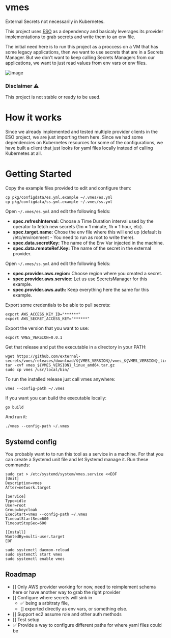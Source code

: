 # vmes

External Secrets not necessarily in Kubernetes.

This project uses [ESO](https://github.com/external-secrets/external-secrets) as a dependency and basicaly leverages its provider implementations to grab secrets and write them to an env file.

The initial need here is to run this project as a proccess on a VM that has some legacy applications, then we want to use secrets that are in a Secrets Manager. But we don't want to keep calling Secrets Managers from our applications, we want to just read values from env vars or env files.

![image](https://user-images.githubusercontent.com/2432275/148208852-03bf4422-e392-4fb0-86c4-a6166cb5bc67.png)


### Disclaimer ⚠️

This project is not stable or ready to be used. 

# How it works

Since we already implemented and tested multiple provider clients in the ESO project, we are just importing them here. Since we had some dependencies on Kubernetes resources for some of the configurations, we have built a client that just looks for yaml files locally instead of calling Kubernetes at all.

# Getting Started

Copy the example files provided to edit and configure them:

```
cp pkg/configdata/es.yml.example ~/.vmes/es.yml
cp pkg/configdata/ss.yml.example ~/.vmes/ss.yml
```

Open `~/.vmes/es.yml` and edit the following fields:

- **spec.refreshInterval:** Choose a Time Duration interval used by the operator to fetch new secrets (1m = 1 minute, 1h = 1 hour, etc).
- **spec.target.name:** Chose the env file where this will end up (default is /etc/environment - You need to run as root to write there).
- **spec.data.secretKey:** The name of the Env Var injected in the machine.
- **spec.data.remoteRef.Key:** The name of the secret in the external provider.

Open `~/.vmes/ss.yml` and edit the following fields:

- **spec.provider.aws.region:** Choose region where you created a secret.
- **spec.provider.aws.service:** Let us use SecretsManager for this example.
- **spec.provider.aws.auth:** Keep everything here the same for this example.


Export some credentials to be able to pull secrets:

```
export AWS_ACCESS_KEY_ID="******"
export AWS_SECRET_ACCESS_KEY="******"
```

Export the version that you want to use:

```
export VMES_VERSION=0.0.1
```

Get that release and put the executable in a directory in your PATH:

```
wget https://github.com/external-secrets/vmes/releases/download/${VMES_VERSION}/vmes_${VMES_VERSION}_linux_amd64.tar.gz
tar -xvf vmes_${VMES_VERSION}_linux_amd64.tar.gz
sudo cp vmes /usr/local/bin/
```

To run the installed release just call vmes anywhere:

```
vmes --config-path ~/.vmes
```

If you want you can build the executable locally:

```
go build
```

And run it:

```
./vmes --config-path ~/.vmes
```

## Systemd config

You probably want to to run this tool as a service in a machine. For that you can create a Systemd unit file and let Systemd manage it. Run these commands:

```
sudo cat > /etc/systemd/system/vmes.service <<EOF
[Unit]
Description=vmes
After=network.target

[Service]
Type=idle
User=root
Group=keycloak
ExecStart=vmes --config-path ~/.vmes
TimeoutStartSec=600
TimeoutStopSec=600

[Install]
WantedBy=multi-user.target
EOF

sudo systemctl daemon-reload
sudo systemctl start vmes
sudo systemctl enable vmes
```

## Roadmap

- [] Only AWS provider working for now, need to reimplement schema here or have another way to grab the right provider
- [] Configure where secrets will sink in
    - ✅ being a arbitraty file, 
    - [] exported directly as env vars, or something else.
- [] Support ec2 assume role and other auth methods
- [] Test setup
- ✅ Provide a way to configure different paths for where yaml files could be
